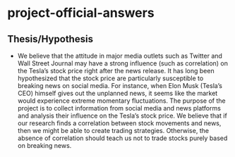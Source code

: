 # project-official-answers

## Thesis/Hypothesis
- We believe that the attitude in major media outlets such as Twitter and Wall Street Journal may have a strong influence (such as correlation) on the Tesla’s stock price right after the news release. It has long been hypothesized that the stock price are particularly susceptible to breaking news on social media. For instance, when Elon Musk (Tesla’s CEO) himself gives out the unplanned news, it seems like the market would experience extreme momentary fluctuations. The purpose of the project is to collect information from social media and news platforms and analysis their influence on the Tesla’s stock price. We believe that if our research finds a correlation between stock movements and news, then we might be able to create trading strategies. Otherwise, the absence of correlation should teach us not to trade stocks purely based on breaking news.
